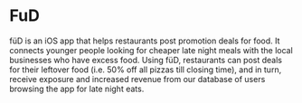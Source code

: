 # FuD
füD is an iOS app that helps restaurants post promotion deals for food. It connects younger people looking for cheaper late night meals with the local businesses who have excess food. Using füD, restaurants can post deals for their leftover food (i.e. 50% off all pizzas till closing time), and in turn, receive exposure and increased revenue from our database of users browsing the app for late night eats.
